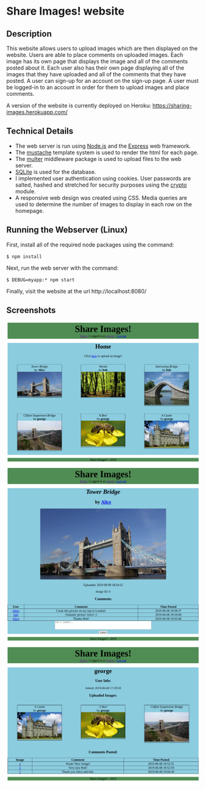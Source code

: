 # Share Images! website

## Description

This website allows users to upload images which are then displayed on the website. Users are able to place comments on uploaded images. Each image has its own page that displays the image and all of the comments posted about it. Each user also has their own page displaying all of the images that they have uploaded and all of the comments that they have posted. A user can sign-up for an account on the sign-up page. A user must be logged-in to an account in order for them to upload images and place comments.

A version of the website is currently deployed on Heroku: https://sharing-images.herokuapp.com/

## Technical Details

- The web server is run using [Node.js](https://nodejs.org/en/) and the [Express](https://expressjs.com/) web framework.
- The [mustache](https://github.com/janl/mustache.js) template system is used to render the html for each page.
- The [multer](https://github.com/expressjs/multer) middleware package is used to upload files to the web server.
- [SQLite](https://github.com/mapbox/node-sqlite3) is used for the database.
- I implemented user authentication using cookies. User passwords are salted, hashed and stretched for security purposes using the [crypto](https://nodejs.org/api/crypto.html) module.
- A responsive web design was created using CSS. Media queries are used to determine the number of images to display in each row on the homepage.

## Running the Webserver (Linux)

First, install all of the required node packages using the command:

```
$ npm install
```

Next, run the web server with the command:

```
$ DEBUG=myapp:* npm start
```

Finally, visit the website at the url http://localhost:8080/



## Screenshots

![home page](./screenshots/home.png "home page")
![image](./screenshots/image.png "image page")
![account](./screenshots/account.png "account page")
